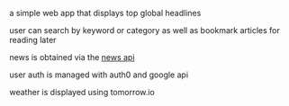 a simple web app that displays top global headlines

user can search by keyword or category as well as bookmark articles for reading later

news is obtained via the [news api](https://newsapi.org/)

user auth is managed with auth0 and google api

weather is displayed using tomorrow.io
